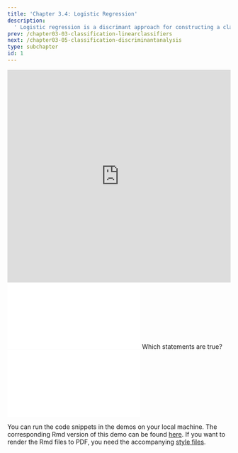```yaml
---
title: 'Chapter 3.4: Logistic Regression'
description:
  ' Logistic regression is a discrimant approach for constructing a classifier. We will motivate logistic regression via the logistic function, define the log loss for optimization and illustrate the approach in 1D and 2D.'
prev: /chapter03-03-classification-linearclassifiers
next: /chapter03-05-classification-discriminantanalysis
type: subchapter
id: 1
---
```


<exercise id="1" title="Video Lecture">

<iframe width="100%" height="480" src="https://www.youtube.com/embed/TLb29_fEzhU" frameborder="0" allow="accelerometer; autoplay; encrypted-media; gyroscope; picture-in-picture" allowfullscreen></iframe>

</exercise>

<exercise id="2" title="Slides">

<object data="pdfs/3/slides-classification-logistic.pdf" type="application/pdf" style="width:100%;height:480px">
    <embed src="pdfs/3/slides-classification-logistic.pdf" type="application/pdf" />
</object>

</exercise>


<exercise id="3" title="Quiz">
Which statements are true?
<choice>
<opt text="Logistic regression can be fitted by maximum likelihood with numerical optimization or solved analytically.">
</opt>
<opt text="Logistic regression follows a generative approach">
</opt>
<opt text="In logistic regression, the parameter vector `θ` that maximizes the model's likelihood is identical to the one minimizing its empirical risk." correct="true">
</opt>
</choice>
</exercise>

<!--<exercise id="4" title="Coding">-->

<!--#### *(P)* Training a logistic regression with `mlr3`-->

<!--For this exercise, take a look at the `titanic_train` dataset from the `titanic` package. Just keep the features `Survived`, `Age`, and `Fare`. Remove all observations with missing values (`NA`s)-->
<!--and transform `Survived` into a factor variable:-->


<!--<codeblock id="03_04_01">-->

<!--**Hints**-->

<!--- Install and library the titanic package or use the namespace titanic to load the `titanic_train` dataset:-->
<!--`titanic::titanic_train`-->

<!--- Use `na.omit` to remove all observations that contains missing values-->
<!--`na.omit(...)`-->

<!--- Transform `Survived` into a factor variable:-->
<!--`my_titanic$Survived <- factor(my_titanic$Survived)`-->

<!--</codeblock>-->


<!--Now define a classification task `task_titanic` on that dataset with target `Survived`, define a logistic regression learner with `predict_type` set to `prob`, and train that learner:-->

<!--<codeblock id="03_04_02">-->

<!--**Hints**-->

<!--- We have to define a classification task since we are classifying if a passenger survived or not we:-->
<!--`task_titanic <- TaskClassif$new(id = "titanic_task", backend = my_titanic, target = "Survived")`-->

<!--- The learner we are looking for is `classif.logreg`:-->
<!--`learner_logreg <- lrn("classif.log_reg", predict_type = "prob")`-->

<!--- Finally we have to train the learner:-->
<!--`learner_logreg$train(task_titanic)`-->

<!--</codeblock>-->


<!--Finally, visualize the model with `plot_learner_prediction()`:-->

<!--<codeblock id="03_04_03">-->
<!--</codeblock>-->


<!--#### *(P)* Training a logistic regression with non-linear decision boundaries-->

<!--The next demonstration shows how to include the features `Age` and `Fare` as polynomials and the effect on the decision boundary. As mentioned in the video, it is possible to transform a linear classifier into a non-linear classifier by just mapping features into a higher dimensional feature space (feature map):-->

<!--<codeblock id="03_04_04">-->
<!--</codeblock>-->

<!--</exercise>-->


<exercise id="4" title="Logistic Regression & Newton-Raphson">
<object data="code-demos/code_demo_logreg.pdf" type="application/pdf" style="width:100%;height:480px">
    <embed src="code-demos/code_demo_logreg.pdf" type="application/pdf" />
</object>

You can run the code snippets in the demos on your local machine. The corresponding Rmd version of this demo can be found [here](https://github.com/compstat-lmu/lecture_i2ml/blob/master/code-demos/code_demo_logreg.Rmd). If you want to render the Rmd files to PDF, you need the accompanying [style files](https://github.com/compstat-lmu/lecture_i2ml/tree/master/style).

</exercise>
